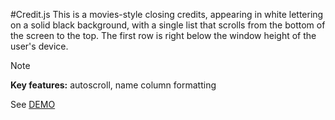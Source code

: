 #Credit.js
This is a movies-style closing credits, appearing in white lettering on a solid black background, with a single list that scrolls from the bottom of the screen to the top. The first row is right below the window height of the user's device.
> [!NOTE] 
> **Key features:** autoscroll, name column formatting

See [DEMO](https://kietpawpan.github.io/credit/)
